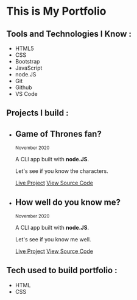 # This is My Portfolio

## Tools and Technologies I Know :
<ul>
    <li>HTML5</li>
    <li>CSS</li>
    <li>Bootstrap</li>
    <li>JavaScript</li>
    <li>node.JS</li>
    <li>Git</li>
    <li>Github</li>
    <li>VS Code</li>
</ul>

## Projects I build :
<ul>
    <li>
        <h2>Game of Thrones fan?</h1>
        <small>November 2020</small>
        <p>A CLI app built with <strong>node.JS</strong>.</p>
        <p>Let's see if you know the characters.</p>
        <a href="https://repl.it/@KumarSaksham/GOT-Quiz?embed=1&output=1#index.js" class="link link-primary">Live Project</a>
        <a href="https://github.com/kumarsaksham/CLI-app-2" class="link link-secondary">View Source Code</a>
    </li>
</ul>
<ul>
    <li>
        <h2>How well do you know me?</h1>
        <small>November 2020</small>
        <p>A CLI app built with <strong>node.JS</strong>.</p>
        <p>Let's see if you know me well.</p>
        <a href="https://repl.it/@KumarSaksham/first-CLI-app?embed=1&output=1#index.js" class="link link-primary">Live Project</a>
        <a href="https://github.com/kumarsaksham/first-CLI-app" class="link link-secondary">View Source Code</a>
    </li>
</ul>

## Tech used to build portfolio :
<ul>
    <li>HTML</li>
    <li>CSS</li>
</ul>